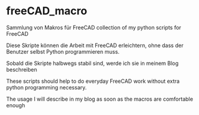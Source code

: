 freeCAD_macro
=============

Sammlung von Makros für FreeCAD
collection of my python scripts for FreeCAD


Diese Skripte können die Arbeit mit FreeCAD erleichtern,
ohne dass der Benutzer selbst Python programmieren muss.

Sobald die Skripte halbwegs stabil sind, 
werde ich sie in meinem Blog beschreiben

These scripts should help to do everyday FreeCAD work
without extra python programming necessary.

The usage I will describe in my blog as soon as the macros 
are comfortable enough





 


